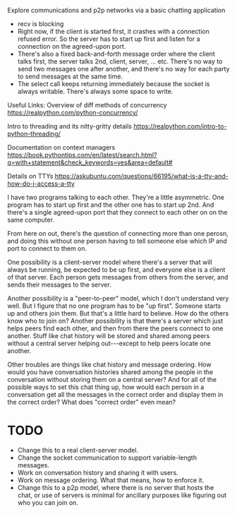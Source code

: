 Explore communications and p2p networks via a basic chatting
application

- recv is blocking
- Right now, if the client is started first, it crashes with a
  connection refused error. So the server has to start up first and
  listen for a connection on the agreed-upon port.
- There's also a fixed back-and-forth message order where the client
  talks first, the server talks 2nd, client, server, ... etc. There's
  no way to send two messages one after another, and there's no way
  for each party to send messages at the same time.
- The select call keeps returning immediately because the socket is
  always writable. There's always some space to write.

Useful Links:
Overview of diff methods of concurrency
https://realpython.com/python-concurrency/

Intro to threading and its nitty-gritty details
https://realpython.com/intro-to-python-threading/

Documentation on context managers
https://book.pythontips.com/en/latest/search.html?q=with+statement&check_keywords=yes&area=default#

Details on TTYs
https://askubuntu.com/questions/66195/what-is-a-tty-and-how-do-i-access-a-tty

I have two programs talking to each other. They're a little
asymmetric. One program has to start up first and the other one has to
start up 2nd. And there's a single agreed-upon port that they connect
to each other on on the same computer.

From here on out, there's the question of connecting more than one
perosn, and doing this without one person having to tell someone else
which IP and port to connect to them on.

One possibility is a client-server model where there's a server that
will always be running, be expected to be up first, and everyone else
is a client of that server. Each person gets messages from others from
the server, and sends their messages to the server.

Another possibility is a "peer-to-peer" model, which I don't
understand very well. But I figure that no one program has to be "up
first". Someone starts up and others join them. But that's a little
hard to believe. How do the others know who to join on? Another
possibility is that there's a server which just helps peers find each
other, and then from there the peers connect to one another. Stuff
like chat history will be stored and shared among peers without a
central server helping out---except to help peers locate one another.

Other troubles are things like chat history and message ordering. How
would you have conversation histories shared among the people in the
conversation without storing them on a central server? And for all of
the possible ways to set this chat thing up, how would each person in
a conversation get all the messages in the correct order and display
them in the correct order? What does "correct order" even mean?

TODO
====

- Change this to a real client-server model.
- Change the socket communication to support variable-length messages.
- Work on conversation history and sharing it with users.
- Work on message ordering. What that means, how to enforce it.
- Change this to a p2p model, where there is no server that hosts the
  chat, or use of servers is minimal for ancillary purposes like
  figuring out who you can join on.

